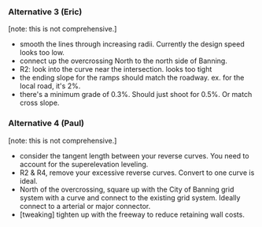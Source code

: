 ### Alternative 3 (Eric)
[note: this is not comprehensive.]
- smooth the lines through increasing radii. Currently the design speed looks too low. 
- connect up the overcrossing North to the north side of Banning.
- R2:
	look into the curve near the intersection. looks too tight
- the ending slope for the ramps should match the roadway. ex. for the local road, it's 2%.
- there's a minimum grade of 0.3%. Should just shoot for 0.5%. Or match cross slope.

### Alternative 4 (Paul)
[note: this is not comprehensive.]
- consider the tangent length between your reverse curves. You need to account for the superelevation leveling. 
- R2 & R4, remove your excessive reverse curves. Convert to one curve is ideal.
- North of the overcrossing, square up with the City of Banning grid system with a curve and connect to the existing grid system. Ideally connect to a arterial or major connector.
- [tweaking] tighten up with the freeway to reduce retaining wall costs.
